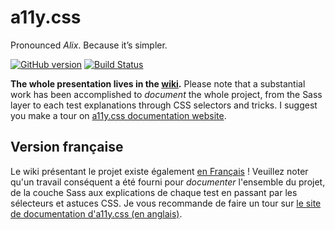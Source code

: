 a11y.css
========

Pronounced *Alix*. Because it’s simpler.

[![GitHub version](https://badge.fury.io/gh/ffoodd%2Fa11y.css.svg)](https://badge.fury.io/gh/ffoodd%2Fa11y.css)
[![Build Status](https://travis-ci.org/ffoodd/a11y.css.svg?branch=master)](https://travis-ci.org/ffoodd/a11y.css)

**The whole presentation lives in the [wiki](https://github.com/ffoodd/a11y.css/wiki).**
Please note that a substantial work has been accomplished to *document* the whole project, from the Sass layer to each test explanations through CSS selectors and tricks. I suggest you make a tour on [a11y.css documentation website](http://ffoodd.github.io/a11y.css/).

## Version française
Le wiki présentant le projet existe également [en Français](https://github.com/ffoodd/a11y.css/wiki/Introduction) !
Veuillez noter qu'un travail conséquent a été fourni pour *documenter* l'ensemble du projet, de la couche Sass aux explications de chaque test en passant par les sélecteurs et astuces CSS. Je vous recommande de faire un tour sur [le site de documentation d'a11y.css (en anglais)](http://ffoodd.github.io/a11y.css/).
